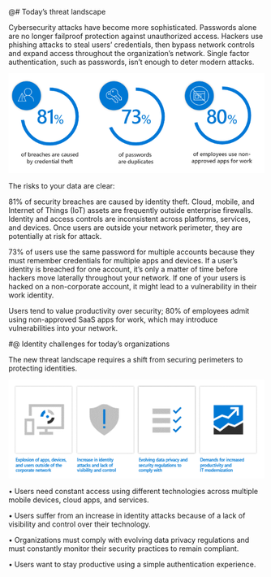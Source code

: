 @# Today’s threat landscape 

Cybersecurity attacks have become more sophisticated. Passwords alone are no longer failproof protection against unauthorized access. Hackers use phishing attacks to steal users’ credentials, then bypass network controls and expand access throughout the organization’s network.  Single factor authentication, such as passwords, isn’t enough to deter modern attacks. 

![Password Risk Data](../media/icon2.png)

The risks to your data are clear: 

81% of security breaches are caused by identity theft.  Cloud, mobile, and Internet of Things (IoT) assets are frequently outside enterprise firewalls. Identity and access controls are inconsistent across platforms, services, and devices. Once users are outside your network perimeter, they are potentially at risk for attack. 

73% of users use the same password for multiple accounts because they must remember credentials for multiple apps and devices. If a user’s identity is breached for one account, it’s only a matter of time before hackers move laterally throughout your network.  If one of your users is hacked on a non-corporate account, it might lead to a vulnerability in their work identity. 
 
Users tend to value productivity over security; 80% of employees admit using non-approved SaaS apps for work, which may introduce vulnerabilities into your network. 

#@ Identity challenges for today’s organizations  

The new threat landscape requires a shift from securing perimeters to protecting identities.

![New Threat Landscape](../media/icon3.png)  

•	Users need constant access using different technologies across multiple mobile devices, cloud apps, and services. 
 
•	Users suffer from an increase in identity attacks because of a lack of visibility and control over their technology. 
 
•	Organizations must comply with evolving data privacy regulations and must constantly monitor their security practices to remain compliant. 
 
•	Users want to stay productive using a simple authentication experience. 